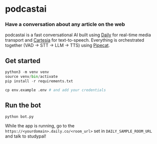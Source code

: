 # podcastai

### Have a conversation about any article on the web

podcastai is a fast conversational AI built using [Daily](https://www.daily.co/) for real-time media transport and [Cartesia](https://cartesia.ai) for text-to-speech. Everything is orchestrated together (VAD -> STT -> LLM -> TTS) using [Pipecat](https://www.pipecat.ai/).

## Get started

```python
python3 -m venv venv
source venv/bin/activate
pip install -r requirements.txt

cp env.example .env # and add your credentials

```

## Run the bot

```bash
python bot.py
```

While the app is running, go to the `https://<yourdomain>.daily.co/<room_url>` set in `DAILY_SAMPLE_ROOM_URL` and talk to studypal!
